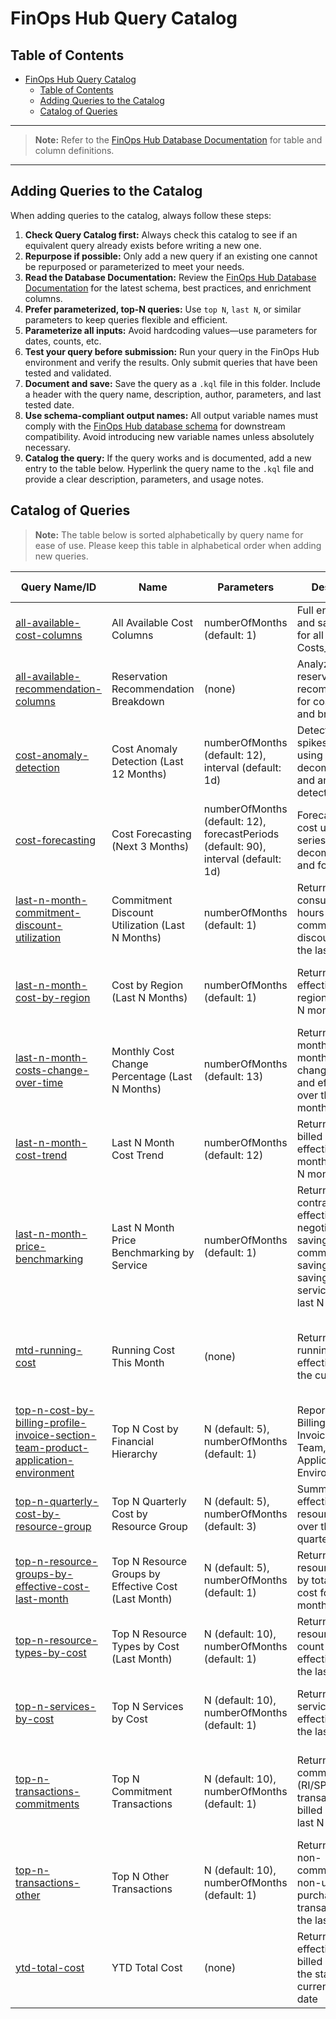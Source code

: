 # FinOps Hub Query Catalog

## Table of Contents

- [FinOps Hub Query Catalog](#finops-hub-query-catalog)
  - [Table of Contents](#table-of-contents)
  - [Adding Queries to the Catalog](#adding-queries-to-the-catalog)
  - [Catalog of Queries](#catalog-of-queries)

---

> **Note:** Refer to the [FinOps Hub Database Documentation](../finops-hub-database-guide.md) for table and column definitions.

---

## Adding Queries to the Catalog

When adding queries to the catalog, always follow these steps:

1. **Check Query Catalog first:** Always check this catalog to see if an equivalent query already exists before writing a new one.
2. **Repurpose if possible:** Only add a new query if an existing one cannot be repurposed or parameterized to meet your needs.
3. **Read the Database Documentation:** Review the [FinOps Hub Database Documentation](../finops-hub-database-guide.md) for the latest schema, best practices, and enrichment columns.
4. **Prefer parameterized, top-N queries:** Use `top N`, `last N`, or similar parameters to keep queries flexible and efficient.
5. **Parameterize all inputs:** Avoid hardcoding values—use parameters for dates, counts, etc.
6. **Test your query before submission:** Run your query in the FinOps Hub environment and verify the results. Only submit queries that have been tested and validated.
7. **Document and save:** Save the query as a `.kql` file in this folder. Include a header with the query name, description, author, parameters, and last tested date.
8. **Use schema-compliant output names:** All output variable names must comply with the [FinOps Hub database schema](../../src/queries/finops-hub-database-guide.md) for downstream compatibility. Avoid introducing new variable names unless absolutely necessary.
9. **Catalog the query:** If the query works and is documented, add a new entry to the table below. Hyperlink the query name to the `.kql` file and provide a clear description, parameters, and usage notes.

## Catalog of Queries

> **Note:** The table below is sorted alphabetically by query name for ease of use. Please keep this table in alphabetical order when adding new queries.

| Query Name/ID | Name | Parameters | Description | Usage | Last Tested |
|---------------|--------------|------------|-------------|-------|-------------|
| [all-available-cost-columns](/src/queries/catalog/all-available-cost-columns.kql) | All Available Cost Columns | numberOfMonths (default: 1) | Full enrichment and savings logic for all columns in Costs_v1_0 | Use as a base for custom analytics and reporting | 2025-05-17 |
| [all-available-recommendation-columns](/src/queries/catalog/all-available-recommendation-columns.kql) | Reservation Recommendation Breakdown | (none) | Analyze reservation recommendations for cost savings and break-even | Use to identify and justify reservation purchases | 2025-05-17 |
| [cost-anomaly-detection](/src/queries/catalog/cost-anomaly-detection.kql) | Cost Anomaly Detection (Last 12 Months) | numberOfMonths (default: 12), interval (default: 1d) | Detects cost spikes and drops using time series decomposition and anomaly detection | Use for anomaly detection in cost trends | 2025-05-17 |
| [cost-forecasting](/src/queries/catalog/cost-forecasting.kql) | Cost Forecasting (Next 3 Months) | numberOfMonths (default: 12), forecastPeriods (default: 90), interval (default: 1d) | Forecasts future cost using time series decomposition and forecasting | Use for projected spend and budget planning | 2025-05-17 |
| [last-n-month-commitment-discount-utilization](/src/queries/catalog/last-n-month-commitment-discount-utilization.kql) | Commitment Discount Utilization (Last N Months) | numberOfMonths (default: 1) | Returns total consumed core hours by commitment discount type for the last N months | Use to analyze RI/SP/on-demand utilization for optimization | 2025-05-17 |
| [last-n-month-cost-by-region](/src/queries/catalog/last-n-month-cost-by-region.kql) | Cost by Region (Last N Months) | numberOfMonths (default: 1) | Returns total effective cost by region for the last N months | Use for regional cost breakdowns and optimization | 2025-05-17 |
| [last-n-month-costs-change-over-time](/src/queries/catalog/last-n-month-costs-change-over-time.kql) | Monthly Cost Change Percentage (Last N Months) | numberOfMonths (default: 13) | Returns the month-over-month percent change for billed and effective cost over the last N months | Use to monitor cost volatility and trend direction | 2025-05-17 |
| [last-n-month-cost-trend](/src/queries/catalog/last-n-month-cost-trend.kql) | Last N Month Cost Trend | numberOfMonths (default: 12) | Returns total billed and effective cost by month for the last N months | Use for cost trend analysis and reporting | 2025-05-17 |
| [last-n-month-price-benchmarking](/src/queries/catalog/last-n-month-price-benchmarking.kql) | Last N Month Price Benchmarking by Service | numberOfMonths (default: 1) | Returns list price, contracted price, effective price, negotiated savings, commitment savings, and total savings by service for the last N months | Use for price benchmarking and savings analysis | 2025-05-17 |
| [mtd-running-cost](/src/queries/catalog/mtd-running-cost.kql) | Running Cost This Month | (none) | Returns the running daily effective cost for the current month | Use for tracking cumulative spend throughout the current month | 2025-05-17 |
| [top-n-cost-by-billing-profile-invoice-section-team-product-application-environment](/src/queries/catalog/top-n-cost-by-billing-profile-invoice-section-team-product-application-environment.kql) | Top N Cost by Financial Hierarchy | N (default: 5), numberOfMonths (default: 1) | Reports cost by Billing Profile, Invoice Section, Team, Product, Application, Environment | Use for detailed cost allocation and reporting | 2025-05-17 |
| [top-n-quarterly-cost-by-resource-group](/src/queries/catalog/top-n-quarterly-cost-by-resource-group.kql) | Top N Quarterly Cost by Resource Group | N (default: 5), numberOfMonths (default: 3) | Summarize effective cost by resource group over the last quarter | Use for quarterly resource group cost reporting | 2025-05-17 |
| [top-n-resource-groups-by-effective-cost-last-month](/src/queries/catalog/top-n-resource-groups-by-effective-cost-last-month.kql) | Top N Resource Groups by Effective Cost (Last Month) | N (default: 5), numberOfMonths (default: 1) | Returns the top N resource groups by total effective cost for the last month | Use for monthly cost concentration analysis | 2025-05-17 |
| [top-n-resource-types-by-cost](/src/queries/catalog/top-n-resource-types-by-cost.kql) | Top N Resource Types by Cost (Last Month) | N (default: 10), numberOfMonths (default: 1) | Returns the top N resource types by count and total effective cost for the last N months | Use for usage analysis and cost impact by resource type | 2025-05-17 |
| [top-n-services-by-cost](/src/queries/catalog/top-n-services-by-cost.kql) | Top N Services by Cost | N (default: 10), numberOfMonths (default: 1) | Returns the top N services by total effective cost for the last month | Use for identifying major cost drivers by service | 2025-05-17 |
| [top-n-transactions-commitments](/src/queries/catalog/top-n-transactions-commitments.kql) | Top N Commitment Transactions | N (default: 10), numberOfMonths (default: 1) | Returns the top N commitment (RI/SP) transactions by billed cost for the last N months | Use for analyzing largest commitment transactions and their savings | 2025-05-17 |
| [top-n-transactions-other](/src/queries/catalog/top-n-transactions-other.kql) | Top N Other Transactions | N (default: 10), numberOfMonths (default: 1) | Returns the top N non-commitment, non-usage purchase transactions for the last N months | Use for analyzing miscellaneous Azure purchases not covered by RI/SP | 2025-05-17 |
| [ytd-total-cost](/src/queries/catalog/ytd-total-cost.kql) | YTD Total Cost | (none) | Returns the total effective and billed cost from the start of the current year to date | Use for annual cost reporting and executive summaries | 2025-05-17 |
